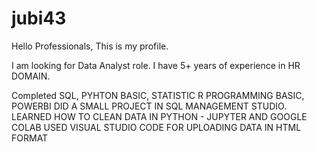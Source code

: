 # jubi43
Hello Professionals, This is my profile.

I am looking for Data Analyst role. I have 5+ years of experience in HR DOMAIN.

Completed SQL, PYHTON BASIC, STATISTIC R PROGRAMMING BASIC, POWERBI
DID A SMALL PROJECT IN SQL MANAGEMENT STUDIO.
LEARNED HOW TO CLEAN DATA IN PYTHON - JUPYTER AND GOOGLE COLAB
USED VISUAL STUDIO CODE FOR UPLOADING DATA IN HTML FORMAT

